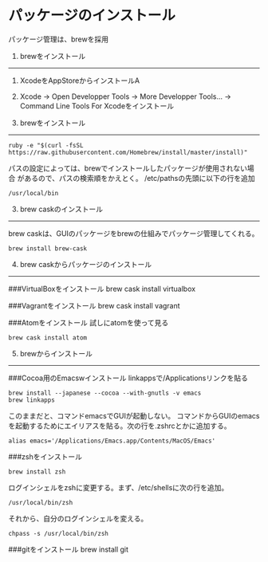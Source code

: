 パッケージのインストール
======================================

パッケージ管理は、brewを採用

1. brewをインストール
--------------------------------------
 1. XcodeをAppStoreからインストールA
 2. Xcode -> Open Developper Tools -> More Developper Tools... -> Command Line Tools For Xcodeをインストール

2. brewをインストール
--------------------------------------
	ruby -e "$(curl -fsSL https://raw.githubusercontent.com/Homebrew/install/master/install)"

パスの設定によっては、brewでインストールしたパッケージが使用されない場合
があるので、パスの検索順をかえとく。
/etc/pathsの先頭に以下の行を追加

	/usr/local/bin

3. brew caskのインストール
--------------------------------------
brew caskは、GUIのパッケージをbrewの仕組みでパッケージ管理してくれる。

	brew install brew-cask

4. brew caskからパッケージのインストール
--------------------------------------
###VirtualBoxをインストール
	brew cask install virtualbox

###Vagrantをインストール
	brew cask install vagrant

###Atomをインストール
試しにatomを使って見る

	brew cask install atom

5. brewからインストール
--------------------------------------
###Cocoa用のEmacswインストール
linkappsで/Applicationsリンクを貼る

	brew install --japanese --cocoa --with-gnutls -v emacs
	brew linkapps

このままだと、コマンドemacsでGUIが起動しない。
コマンドからGUIのemacsを起動するためにエイリアスを貼る。次の行を.zshrcとかに追加する。

	alias emacs='/Applications/Emacs.app/Contents/MacOS/Emacs'

###zshをインストール

	brew install zsh

ログインシェルをzshに変更する。まず、/etc/shellsに次の行を追加。

	/usr/local/bin/zsh

それから、自分のログインシェルを変える。

	chpass -s /usr/local/bin/zsh

###gitをインストール
	brew install git
